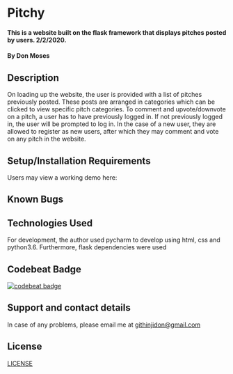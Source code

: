 # Pitchy
#### This is a website built on the flask framework that displays pitches posted by users. 2/2/2020. 
#### By **Don Moses**
## Description
On loading up the website, the user is provided with a list of pitches previously posted. These posts are arranged in categories which can be clicked to view specific 
pitch categories. To comment and upvote/downvote on a pitch, a user has to have previously logged in. If not previously logged in, the user will be prompted to log in. In the case of a new user, they are allowed to register as new users,
after which they may comment and vote on any pitch in the website. 
## Setup/Installation Requirements
Users may view a working demo here: 
## Known Bugs

## Technologies Used
For development, the author used pycharm to develop using html, css and python3.6. Furthermore, flask dependencies were used
## Codebeat Badge
[![codebeat badge](https://codebeat.co/badges/68260a6d-b453-45bc-9540-a716c17b7154)](https://codebeat.co/projects/github-com-d0nmoses-pitches-master)
## Support and contact details
In case of any problems, please email me at githinjidon@gmail.com

## License
[LICENSE](license)
